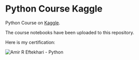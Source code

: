 # Python Course Kaggle
Python Course on [Kaggle](https://www.kaggle.com/).

The course notebooks have been uploaded to this repository.

Here is my certification:

![Amir R  Eftekhari - Python](https://user-images.githubusercontent.com/79808812/219880717-de798561-65fd-4823-8d16-a3279d42bd1f.png)



